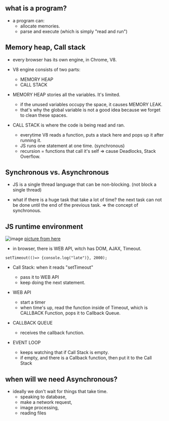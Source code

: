 ## what is a program?

- a program can:
  - allocate memories.
  - parse and execute (which is simply "read and run")


## Memory heap, Call stack

- every browser has its own engine, in Chrome, V8.

- V8 engine consists of two parts:
  - MEMORY HEAP
  - CALL STACK
  
- MEMORY HEAP stories all the variables. It's limited.
  - if the unused variables occupy the space, it causes MEMORY LEAK.
  - that's why the global variable is not a good idea because we forget to clean these spaces.

- CALL STACK is where the code is being read and ran.
  - everytime V8 reads a function, puts a stack here and pops up it after running it.
  - JS runs one statement at one time. (synchronous)
  - recursion = functions that call it's self => cause Deadlocks, Stack Overflow.


## Synchronous vs. Asynchronous

- JS is a single thread language that can be non-blocking. (not block a single thread)

- what if there is a huge task that take a lot of time? the next task can not be done until the end of the previous task.
=> the concept of synchronous.


## JS runtime environment

![image](https://miro.medium.com/max/1024/1*4lHHyfEhVB0LnQ3HlhSs8g.png)
[picture from here](https://blog.sessionstack.com/how-does-javascript-actually-work-part-1-b0bacc073cf)


- in browser, there is WEB API, witch has DOM, AJAX, Timeout.

```
setTimeout(()=> {console.log("late")}, 2000);
```
- Call Stack: when it reads "setTimeout" 
  - pass it to WEB API
  - keep doing the next statement.

- WEB API
  - start a timer
  - when time's up, read the function inside of Timeout, which is CALLBACK Function, pops it to Callback Queue.
  
- CALLBACK QUEUE
  - receives the callback function.
  
- EVENT LOOP
  - keeps watching that if Call Stack is empty.
  - if empty, and there is a Callback function, then put it to the Call Stack



## when will we need Asynchronous?

- ideally we don't wait for things that take time.
  - speaking to database, 
  - make a network request,
  - image processing,
  - reading files
